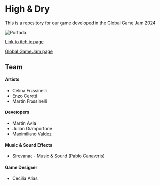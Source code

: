 # High & Dry
This is a repository for our game developed in the Global Game Jam 2024

![Portada](https://ggjv4.s3.us-west-1.amazonaws.com/files/styles/sidebar_full/s3/games/2024/810587/featured/portada_1.png?VersionId=REmnbAq5ICWzxZuN3KDe_H57_USwZM7J&itok=sqlObCXM)

[Link to itch.io page](https://zhea606.itch.io/highanddry)

[Global Game Jam page](https://globalgamejam.org/games/2024/highdry-2)


## Team
#### Artists
- Celina Frassinelli
- Enzo Ceretti
- Martín Frassinelli
#### Developers
- Martin Avila
- Julián Giamportone
- Maximiliano Valdez
#### Music & Sound Effects
- Sirevanac - Music & Sound (Pablo Canaveris)
#### Game Designer
- Cecilia Arias
